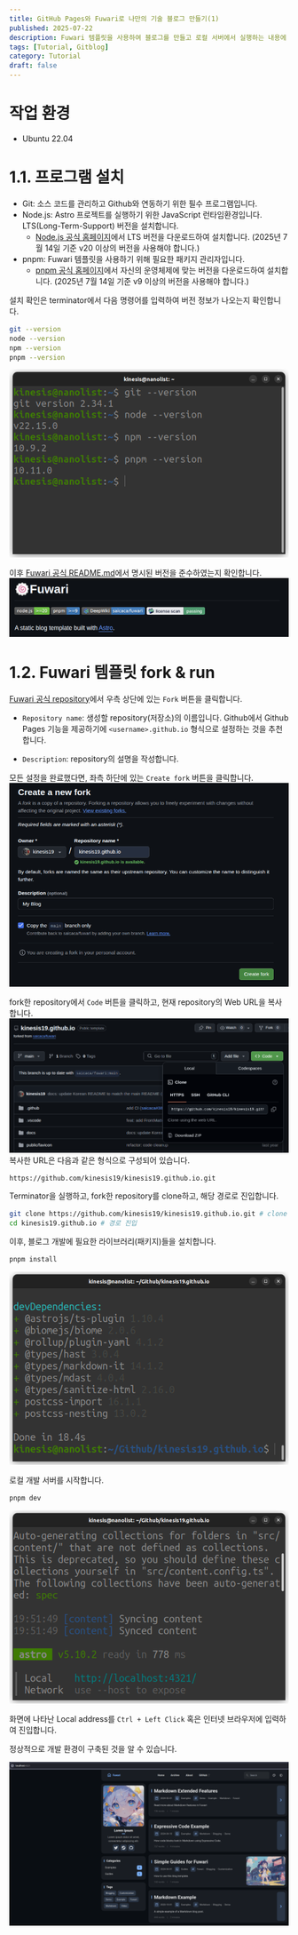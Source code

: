 ```yaml
---
title: GitHub Pages와 Fuwari로 나만의 기술 블로그 만들기(1)
published: 2025-07-22
description: Fuwari 템플릿을 사용하여 블로그를 만들고 로컬 서버에서 실행하는 내용에 대해 다룹니다.
tags: [Tutorial, Gitblog]
category: Tutorial
draft: false
---
```


# 작업 환경
- Ubuntu 22.04


# 1.1. 프로그램 설치
- Git: 소스 코드를 관리하고 Github와 연동하기 위한 필수 프로그램입니다.
- Node.js: Astro 프로젝트를 실행하기 위한 JavaScript 런타임환경입니다. LTS(Long-Term-Support) 버전을 설치합니다.
    - [Node.js 공식 홈페이지](https://nodejs.org/ko/download)에서 LTS 버전을 다운로드하여 설치합니다. (2025년 7월 14일 기준 v20 이상의 버전을 사용해야 합니다.)
- pnpm: Fuwari 템플릿을 사용하기 위해 필요한 패키지 관리자입니다.
    - [pnpm 공식 홈페이지](https://pnpm.io/ko/installation)에서 자신의 운영체제에 맞는 버전을 다운로드하여 설치합니다.
    (2025년 7월 14일 기준 v9 이상의 버전을 사용해야 합니다.)

설치 확인은 terminator에서 다음 명령어를 입력하여 버전 정보가 나오는지 확인합니다.
```bash
git --version
node --version
npm --version
pnpm --version
```
![terminator image](/src/content/posts/how-to-make-gitblog-tutorial-1/img1.png)

이후 [Fuwari 공식 README.md](https://github.com/saicaca/fuwari/blob/main/README.md)에서 명시된 버전을 준수하였는지 확인합니다.
![fuwari readme image](/src/content/posts/how-to-make-gitblog-tutorial-1/img2.png)

# 1.2. Fuwari 템플릿 fork & run
[Fuwari 공식 repository](https://github.com/saicaca/fuwari)에서 우측 상단에 있는 `Fork` 버튼을 클릭합니다.

- `Repository name`: 생성할 repository(저장소)의 이름입니다. Github에서 Github Pages 기능을 제공하기에 `<username>.github.io` 형식으로 설정하는 것을 추천합니다.

- `Description`: repository의 설명을 작성합니다.

모든 설정을 완료했다면, 좌측 하단에 있는 `Create fork` 버튼을 클릭합니다.
![repository fork image](/src/content/posts/how-to-make-gitblog-tutorial-1/img3.png)

fork한 repository에서 `Code` 버튼을 클릭하고, 현재 repository의 Web URL을 복사합니다.
![repository clone image](/src/content/posts/how-to-make-gitblog-tutorial-1/img4.png)
복사한 URL은 다음과 같은 형식으로 구성되어 있습니다.
```bash
https://github.com/kinesis19/kinesis19.github.io.git
```

Terminator을 실행하고, fork한 repository를 clone하고, 해당 경로로 진입합니다.
```bash
git clone https://github.com/kinesis19/kinesis19.github.io.git # clone
cd kinesis19.github.io # 경로 진입
```

이후, 블로그 개발에 필요한 라이브러리(패키지)들을 설치합니다.
```bash
pnpm install
```
![pnpm install](/src/content/posts/how-to-make-gitblog-tutorial-1/img5.png)

로컬 개발 서버를 시작합니다.
```bash
pnpm dev
```

![pnpm dev](/src/content/posts/how-to-make-gitblog-tutorial-1/img6.png)

화면에 나타난 Local address를 `Ctrl + Left Click` 혹은 인터넷 브라우저에 입력하여 진입합니다.

정상적으로 개발 환경이 구축된 것을 알 수 있습니다.

![local address](/src/content/posts/how-to-make-gitblog-tutorial-1/img7.png)